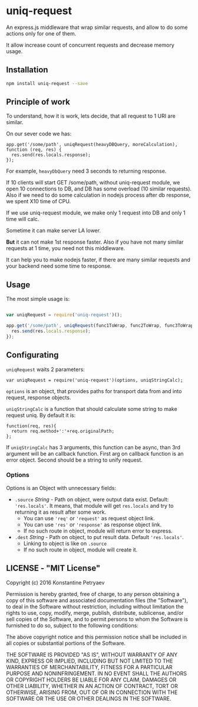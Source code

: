 uniq-request
============

An express.js middleware that wrap similar requests, and allow to do some actions only for one of them.

It allow increase count of concurrent requests and decrease memory usage.


## Installation

```sh
npm install uniq-request --save
```

## Principle of work

To understand, how it is work, lets decide, that all request to 1 URI are similar.

On our sever code we has:

```
app.get('/some/path', uniqRequest(heavyDBQuery, moreCalculation), function (req, res) {
  res.send(res.locals.response);
});
```

For example, `heavyDbQuery` need 3 seconds to returning response.

If 10 clients will start GET /some/path, without uniq-request module, we open 10 connections to DB, and DB has some overload (10 similar requests).
Also if we need to do some calculation in nodejs process after db response, we spent X10 time of CPU.

If we use uniq-request module, we make only 1 request into DB and only 1 time will calc.
 
Sometime it can make server LA lower.

**But** it can not make 1st response faster.
Also if you have not many similar requests at 1 time, you need not this middleware.

It can help you to make nodejs faster, if there are many similar requests and your backend need some time to response.



## Usage

The most simple usage is:

```javascript

var uniqRequest = require('uniq-request')();

app.get('/some/path', uniqRequest(func1ToWrap, func2ToWrap, func3ToWrap), function (req, res) {
  res.send(res.locals.response);
});

```


## Configurating

`uniqRequest` waits 2 parameters:

`var uniqRequest = require('uniq-request')(options, uniqStringCalc);`

`options` is an object, that provides paths for transport data from and into request, response objects.

`uniqStringCalc` is a function that should calculate some string to make request uniq. By default it is:

```
function(req, res){
  return req.method+':'+req.originalPath;
};
```

If `uniqStringCalc` has 3 arguments, this function can be async, than 3rd argument will be an callback function.
First arg on callback function is an error object. Second should be a string to unify request.

### Options


Options is an Object with unnecessary fields:

* `.source` _String_ - Path on object, were output data exist. Default: `'res.locals'`. It means, 
that module will get `res.locals` and try to returning it as result after some work.
  * You can use `'req'` or `'request'` as request object link.
  * You can use `'res'` or `'response'` as response object link.
  * If no such route in object, module will return error to express.
* `.dest` _String_ - Path on object, to put result data. Default `'res.locals'`.
  * Linking to object is like on `.source`
  * If no such route in object, module will create it.



## LICENSE - "MIT License"

Copyright (c) 2016 Konstantine Petryaev

Permission is hereby granted, free of charge, to any person obtaining a copy
of this software and associated documentation files (the "Software"), to deal
in the Software without restriction, including without limitation the rights
to use, copy, modify, merge, publish, distribute, sublicense, and/or sell
copies of the Software, and to permit persons to whom the Software is
furnished to do so, subject to the following conditions:

The above copyright notice and this permission notice shall be included in all
copies or substantial portions of the Software.

THE SOFTWARE IS PROVIDED "AS IS", WITHOUT WARRANTY OF ANY KIND, EXPRESS OR
IMPLIED, INCLUDING BUT NOT LIMITED TO THE WARRANTIES OF MERCHANTABILITY,
FITNESS FOR A PARTICULAR PURPOSE AND NONINFRINGEMENT. IN NO EVENT SHALL THE
AUTHORS OR COPYRIGHT HOLDERS BE LIABLE FOR ANY CLAIM, DAMAGES OR OTHER
LIABILITY, WHETHER IN AN ACTION OF CONTRACT, TORT OR OTHERWISE, ARISING FROM,
OUT OF OR IN CONNECTION WITH THE SOFTWARE OR THE USE OR OTHER DEALINGS IN THE
SOFTWARE.